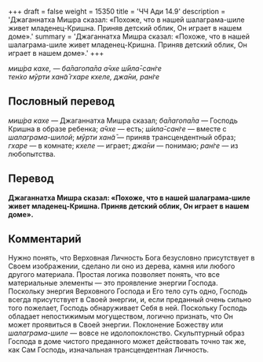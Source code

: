 +++
draft = false
weight = 15350
title = 'ЧЧ Ади 14.9'
description = 'Джаганнатха Мишра сказал: «Похоже, что в нашей шалаграма-шиле живет младенец-Кришна. Приняв детский облик, Он играет в нашем доме».'
summary = 'Джаганнатха Мишра сказал: «Похоже, что в нашей шалаграма-шиле живет младенец-Кришна. Приняв детский облик, Он играет в нашем доме».'
+++

_миш́ра кахе, — ба̄лагопа̄ла а̄чхе ш́ӣла̄-сан̇ге  
тен̇хо мӯрти хан̃а̄ гхаре кхеле, джа̄ни, ран̇ге_

## Пословный перевод

_миш́ра_ _кахе_ — Джаганнатха Мишра сказал; _ба̄лагопа̄ла_ — Господь Кришна в образе ребенка; _а̄чхе_ — есть; _ш́ила̄_\-_сан̇ге_ — вместе с _шалаграма-шилой_; _мӯрти_ _хан̃а̄_ — приняв трансцендентный образ; _гхаре_ — в комнате; _кхеле_ — играет; _джа̄ни_ — понимаю; _ран̇ге_ — из любопытства.

## Перевод

**Джаганнатха Мишра сказал: «Похоже, что в нашей шалаграма-шиле живет младенец-Кришна. Приняв детский облик, Он играет в нашем доме».**

## Комментарий

Нужно понять, что Верховная Личность Бога безусловно присутствует в Своем изображении, сделано ли оно из дерева, камня или любого другого материала. Простая логика позволяет понять, что все материальные элементы — это проявление энергии Господа. Поскольку энергия Верховного Господа и Его тело суть одно, Господь всегда присутствует в Своей энергии, и, если преданный очень сильно того пожелает, Господь обнаруживает Себя в ней. Поскольку Господь обладает непостижимым могуществом, логично признать, что Он может проявиться в Своей энергии. Поклонение Божеству или _шалаграма-шиле_ — вовсе не идолопоклонство. Скульптурный образ Господа в доме чистого преданного может действовать точно так же, как Сам Господь, изначальная трансцендентная Личность.
